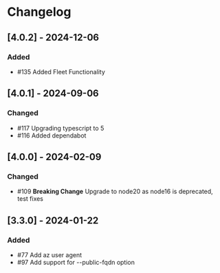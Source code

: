 # Changelog

## [4.0.2] - 2024-12-06

### Added

- #135 Added Fleet Functionality

## [4.0.1] - 2024-09-06

### Changed

- #117 Upgrading typescript to 5
- #116 Added dependabot

## [4.0.0] - 2024-02-09

### Changed

- #109 **Breaking Change** Upgrade to node20 as node16 is deprecated, test fixes

## [3.3.0] - 2024-01-22

### Added

- #77 Add az user agent
- #97 Add support for --public-fqdn option
